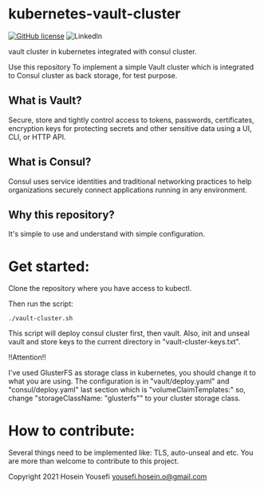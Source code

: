 # kubernetes-vault-cluster

[![GitHub license](https://img.shields.io/github/license/hosein-yousefii/kubernetes-vault-cluster)](https://github.com/hosein-yousefii/kubernetes-vault-cluster/blob/master/LICENSE)
![LinkedIn](https://shields.io/badge/style-hoseinyousefi-black?logo=linkedin&label=LinkedIn&link=https://www.linkedin.com/in/hoseinyousefi)

vault cluster in kubernetes integrated with consul cluster.

Use this repository To implement a simple Vault cluster which is integrated to Consul cluster as back storage, for test purpose.

## What is Vault?

Secure, store and tightly control access to tokens, passwords, certificates, encryption keys for protecting secrets and other sensitive data using a UI, CLI, or HTTP API.

## What is Consul?

Consul uses service identities and traditional networking practices to help organizations securely connect applications running in any environment.

## Why this repository?

It's simple to use and understand with simple configuration.

# Get started:

Clone the repository where you have access to kubectl.

Then run the script:

```
./vault-cluster.sh

```

This script will deploy consul cluster first, then vault. Also, init and unseal vault and store keys to the current directory in "vault-cluster-keys.txt".

!!Attention!!

I've used GlusterFS as storage class in kubernetes, you should change it to what you are using. The configuration is in "vault/deploy.yaml" and "consul/deploy.yaml" last section which is "volumeClaimTemplates:" so, change "storageClassName: "glusterfs"" to your cluster storage class.


# How to contribute:

Several things need to be implemented like: TLS, auto-unseal and etc. You are more than welcome to contribute to this project.

Copyright 2021 Hosein Yousefi <yousefi.hosein.o@gmail.com>


